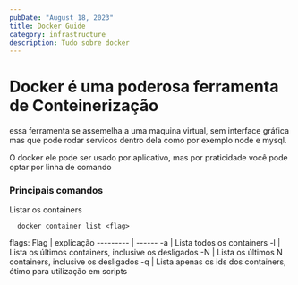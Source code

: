 ```yaml
---
pubDate: "August 18, 2023"
title: Docker Guide
category: infrastructure
description: Tudo sobre docker
---
```


# Docker é uma poderosa ferramenta de Conteinerização

essa ferramenta se assemelha a uma maquina virtual, sem interface gráfica mas que pode rodar servicos dentro dela
como por exemplo node e mysql.

O docker ele pode ser usado por aplicativo, mas por praticidade você pode optar por linha de comando

### Principais comandos

Listar os containers

```docker
  docker container list <flag>
```
flags: 
   Flag   | explicação
--------- | ------
    -a | Lista todos os containers 
    -l | Lista os últimos containers, inclusive os desligados
    -N | Lista os últimos N containers, inclusive os desligados
    -q | Lista apenas os ids dos containers, ótimo para utilização em scripts
